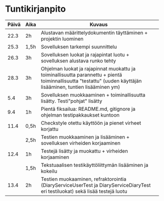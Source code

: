 # Tuntikirjanpito #

  Päivä    |    Aika   | Kuvaus 
----------- | ------------| ------------
| 22.3 |  2h | Alustavan määrittelydokumentin täyttäminen + projektin luominen
| 25.3 | 1,5h| Sovelluksen tarkempi suunnittelu
| 26.3 |  3h | Sovelluksen luokat ja rajapintat luotu + sovelluksen alustava runko tehty
| 28.3 |  3h | Ohjelman luokat ja rajapinnat muokattu ja toiminallisuutta parannettu + pientä toiminnallisuutta "testattu" (uuden käyttäjän lisääminen, tuntien lisääminen ym)
|  5.4    |  3h    | Sovelluksen muokkaaminen + toiminallisuutta lisätty. Testi"pohjat" lisätty
|  9.4    |  1h    | Pientä fiksailua: README.md, gitignore ja ohjelman testipakkaukset kuntoon
|  11.4    |  0,5h    | Checkstyle otettu käyttöön ja pienet virheet korjattu
|  |  2,5h    | Testien muokkaaminen ja lisääminen + sovelluksen virheiden korjaaminen
|  12.4    |  1h    | Testejä lisätty ja muokattu + virheiden korjaaminen
|  |  1,5h    | Tekstuaalisen testikäyttöliittymän lisääminen ja kokeilu
| 13.4 |  2h    | Testien muokaaminen, refraktorointia (DiaryServiceUserTest ja DiaryServiceDiaryTest eri testiluokat) sekä lisää testejä luotu
